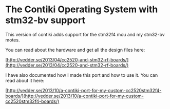 The Contiki Operating System with stm32-bv support
==================================================

This version of contiki adds support for the stm32f4 mcu and my stm32-bv
motes.

You can read about the hardware and get all the design files here:

[http://vedder.se/2013/04/cc2520-and-stm32-rf-boards/](http://vedder.se/2013/04/cc2520-and-stm32-rf-boards/)

I have also documented how I made this port and how to use it. You can read about it here:

[http://vedder.se/2013/10/a-contiki-port-for-my-custom-cc2520stm32f4-boards/](http://vedder.se/2013/10/a-contiki-port-for-my-custom-cc2520stm32f4-boards/)
